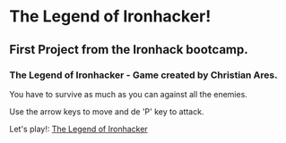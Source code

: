 # The Legend of Ironhacker!

## First Project from the Ironhack bootcamp.

### The Legend of Ironhacker - Game created by Christian Ares.

You have to survive as much as you can against all the enemies.

Use the arrow keys to move and de 'P' key to attack.

Let's play!: [The Legend of Ironhacker](https://christian-ares.github.io/The-Legend-of-Ironhacker/)
